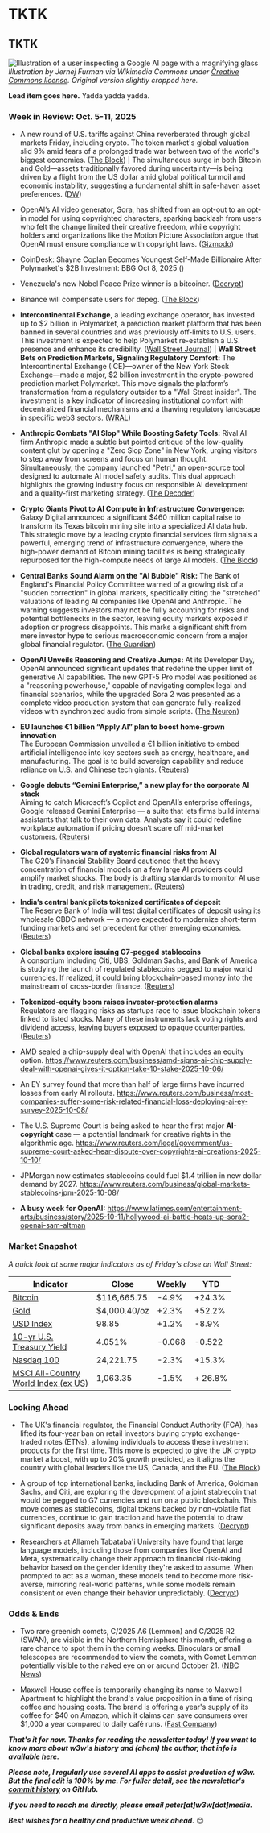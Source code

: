 # TKTK
## TKTK

![Illustration of a user inspecting a Google AI page with a magnifying glass](https://w3w.news/img/googleAI-jurnej-furman-wc-2500.jpg)
*Illustration by Jernej Furman via Wikimedia Commons under [Creative Commons license](https://creativecommons.org/licenses/by/2.0/deed.en). Original version slightly cropped here.*

**Lead item goes here.** Yadda yadda yadda.

<!-- Riff on Google AI Essentials course. -->

### Week in Review: Oct. 5-11, 2025

- A new round of U.S. tariffs against China reverberated through global markets Friday, including crypto. The token market's global valuation slid 9% amid fears of a prolonged trade war between two of the world's biggest economies. ([The Block](https://www.theblock.co/post/374261/total-crypto-market-cap-tanks-over-9-following-trumps-latest-round-of-retaliatory-tariffs-on-china)) | The simultaneous surge in both Bitcoin and Gold—assets traditionally favored during uncertainty—is being driven by a flight from the US dollar amid global political turmoil and economic instability, suggesting a fundamental shift in safe-haven asset preferences. ([DW](https://www.dw.com/en/gold-tops-4000-as-demand-for-safe-assets-rises/a-74252609)) <!-- Link surfaced and summarized by Google Gemini. -->


- OpenAI’s AI video generator, Sora, has shifted from an opt-out to an opt-in model for using copyrighted characters, sparking backlash from users who felt the change limited their creative freedom, while copyright holders and organizations like the Motion Picture Association argue that OpenAI must ensure compliance with copyright laws. ([Gizmodo](https://gizmodo.com/you-cant-use-copyrighted-characters-in-openais-sora-anymore-and-people-are-freaking-out-2000669714))

- CoinDesk: Shayne Coplan Becomes Youngest Self-Made Billionaire After Polymarket's $2B Investment: BBG
Oct 8, 2025 ([]())

- Venezuela's new Nobel Peace Prize winner is a bitcoiner. ([Decrypt](https://decrypt.co/343891/latest-nobel-peace-prize-winner-bitcoin-supporter))

- Binance will compensate users for depeg. ([The Block](https://www.theblock.co/post/374278/binance-to-compensate-some-users-after-several-markets-depeg-there-are-no-excuses))

- **Intercontinental Exchange**, a leading exchange operator, has invested up to $2 billion in Polymarket, a prediction market platform that has been banned in several countries and was previously off-limits to U.S. users. This investment is expected to help Polymarket re-establish a U.S. presence and enhance its credibility. ([Wall Street Journal](https://www.wsj.com/business/deals/nyse-owner-near-deal-for-2-billion-stake-in-polymarket-1e02c88e?st=KXYgvz&reflink=desktopwebshare_permalink)) <!-- News summary drafted by Leo/Llama 3.1 8B --> | **Wall Street Bets on Prediction Markets, Signaling Regulatory Comfort:** The Intercontinental Exchange (ICE)—owner of the New York Stock Exchange—made a major, $2 billion investment in the crypto-powered prediction market Polymarket. This move signals the platform’s transformation from a regulatory outsider to a "Wall Street insider". The investment is a key indicator of increasing institutional comfort with decentralized financial mechanisms and a thawing regulatory landscape in specific web3 sectors.  ([WRAL](https://markets.financialcontent.com/wral/article/marketminute-2025-10-7-intercontinental-exchange-makes-bold-2-billion-bet-on-prediction-market-polymarket)) <!-- Link surfaced and summarized by Google Gemini. -->

- **Anthropic Combats "AI Slop" While Boosting Safety Tools:** Rival AI firm Anthropic made a subtle but pointed critique of the low-quality content glut by opening a "Zero Slop Zone" in New York, urging visitors to step away from screens and focus on human thought. Simultaneously, the company launched "Petri," an open-source tool designed to automate AI model safety audits. This dual approach highlights the growing industry focus on responsible AI development and a quality-first marketing strategy. ([The Decoder](https://the-decoder.com/anthropics-marketing-department-opens-zero-slop-zone-in-new-york/)) <!-- Link surfaced and summarized by Google Gemini. -->

- **Crypto Giants Pivot to AI Compute in Infrastructure Convergence:** Galaxy Digital announced a significant $460 million capital raise to transform its Texas bitcoin mining site into a specialized AI data hub. This strategic move by a leading crypto financial services firm signals a powerful, emerging trend of infrastructure convergence, where the high-power demand of Bitcoin mining facilities is being strategically repurposed for the high-compute needs of large AI models. ([The Block](https://www.theblock.co/post/374243/galaxy-raises-460-million-push-transform-texas-bitcoin-site-ai-data-hub)) <!-- Link surfaced and summarized by Google Gemini. -->

- **Central Banks Sound Alarm on the "AI Bubble" Risk:** The Bank of England's Financial Policy Committee warned of a growing risk of a "sudden correction" in global markets, specifically citing the "stretched" valuations of leading AI companies like OpenAI and Anthropic. The warning suggests investors may not be fully accounting for risks and potential bottlenecks in the sector, leaving equity markets exposed if adoption or progress disappoints. This marks a significant shift from mere investor hype to serious macroeconomic concern from a major global financial regulator. ([The Guardian](https://www.theguardian.com/business/2025/oct/08/bank-of-england-warns-of-growing-risk-that-ai-bubble-could-burst)) <!-- Link surfaced and summarized by Google Gemini. -->

- **OpenAI Unveils Reasoning and Creative Jumps:** At its Developer Day, OpenAI announced significant updates that redefine the upper limit of generative AI capabilities. The new GPT-5 Pro model was positioned as a "reasoning powerhouse," capable of navigating complex legal and financial scenarios, while the upgraded Sora 2 was presented as a complete video production system that can generate fully-realized videos with synchronized audio from simple scripts. ([The Neuron](https://www.theneuron.ai/explainer-articles/everything-openai-released-on-devday-2025-explained)) <!-- Link surfaced and summarized by Google Gemini. -->

- **EU launches €1 billion “Apply AI” plan to boost home-grown innovation**  
  The European Commission unveiled a €1 billion initiative to embed artificial intelligence into key sectors such as energy, healthcare, and manufacturing.  The goal is to build sovereign capability and reduce reliance on U.S. and Chinese tech giants.  ([Reuters](https://www.reuters.com/world/china/eu-rolls-out-11-billion-plan-ramp-up-ai-key-industries-amid-sovereignty-drive-2025-10-08))  <!-- Link surfaced and summarized by ChagGPT. -->

- **Google debuts “Gemini Enterprise,” a new play for the corporate AI stack**  
  Aiming to catch Microsoft’s Copilot and OpenAI’s enterprise offerings, Google released Gemini Enterprise — a suite that lets firms build internal assistants that talk to their own data.  Analysts say it could redefine workplace automation if pricing doesn’t scare off mid-market customers.  ([Reuters](https://www.reuters.com/business/google-launches-gemini-enterprise-ai-platform-business-clients-2025-10-09))  <!-- Link surfaced and summarized by ChagGPT. -->

- **Global regulators warn of systemic financial risks from AI**  
  The G20’s Financial Stability Board cautioned that the heavy concentration of financial models on a few large AI providers could amplify market shocks.  The body is drafting standards to monitor AI use in trading, credit, and risk management.  ([Reuters](https://www.reuters.com/business/finance/global-financial-watchdogs-ramp-up-monitoring-ai-2025-10-10))  <!-- Link surfaced and summarized by ChagGPT. -->


- **India’s central bank pilots tokenized certificates of deposit**  
  The Reserve Bank of India will test digital certificates of deposit using its wholesale CBDC network — a move expected to modernize short-term funding markets and set precedent for other emerging economies.  ([Reuters](https://www.reuters.com/world/india/indian-central-bank-launch-pilot-deposit-tokenisation-official-says-2025-10-07))  <!-- Link surfaced and summarized by ChagGPT. -->

- **Global banks explore issuing G7-pegged stablecoins**  
  A consortium including Citi, UBS, Goldman Sachs, and Bank of America is studying the launch of regulated stablecoins pegged to major world currencies.  If realized, it could bring blockchain-based money into the mainstream of cross-border finance.  ([Reuters](https://www.reuters.com/business/finance/major-banks-explore-issuing-stablecoins-pegged-g7-currencies-2025-10-10))  <!-- Link surfaced and summarized by ChagGPT. -->

- **Tokenized-equity boom raises investor-protection alarms**  
  Regulators are flagging risks as startups race to issue blockchain tokens linked to listed stocks.  Many of these instruments lack voting rights and dividend access, leaving buyers exposed to opaque counterparties.  ([Reuters](https://www.reuters.com/sustainability/boards-policy-regulation/crypto-race-tokenize-stocks-raises-investor-protection-flags-2025-10-08))  <!-- Link surfaced and summarized by ChagGPT. -->

- AMD sealed a chip-supply deal with OpenAI that includes an equity option. https://www.reuters.com/business/amd-signs-ai-chip-supply-deal-with-openai-gives-it-option-take-10-stake-2025-10-06/ <!-- Link surfaced and summarized by ChagGPT. -->

- An EY survey found that more than half of large firms have incurred losses from early AI rollouts. https://www.reuters.com/business/most-companies-suffer-some-risk-related-financial-loss-deploying-ai-ey-survey-2025-10-08/ <!-- Link surfaced and summarized by ChagGPT. -->

- The U.S. Supreme Court is being asked to hear the first major **AI-copyright** case — a potential landmark for creative rights in the algorithmic age. https://www.reuters.com/legal/government/us-supreme-court-asked-hear-dispute-over-copyrights-ai-creations-2025-10-10/ <!-- Link surfaced and summarized by ChagGPT. -->

- JPMorgan now estimates stablecoins could fuel $1.4 trillion in new dollar demand by 2027.  https://www.reuters.com/business/global-markets-stablecoins-jpm-2025-10-08/ <!-- Link surfaced and summarized by ChagGPT. -->

- **A busy week for OpenAI:** https://www.latimes.com/entertainment-arts/business/story/2025-10-11/hollywood-ai-battle-heats-up-sora2-openai-sam-altman


### Market Snapshot

*A quick look at some major indicators as of Friday's close on Wall Street:* <!-- See spreadsheet at https://docs.google.com/spreadsheets/d/11XuSerOv1DG7vFWAkwoXehOe4G4xDMm6LSNL7SAL4vA/edit?gid=1586624920#gid=1586624920 -->

<table>

  <thead>
    <tr>
      <th>Indicator</th>
      <th>Close</th>
      <th>Weekly</th>
      <th>YTD</th>
    </tr>
  </thead>

  <tbody>
    <tr>
      <td><a href="https://coinmarketcap.com/currencies/bitcoin/">Bitcoin</a></td>
      <td>$116,665.75</td>
      <td>-4.9%</td>
      <td>+24.3%</td>
    </tr>
    <tr>
      <td><a href="https://finance.yahoo.com/quote/GC%3DF?p=GC%253DF">Gold</a></td>
      <td>$4,000.40/oz</td>
      <td>+2.3%</td>
      <td>+52.2%</td>
    </tr>
    <tr>
      <td><a href="https://finance.yahoo.com/quote/DX-Y.NYB?p=DX-Y.NYB&.tsrc=fin-srch">USD Index</a></td>
      <td>98.85</td>
      <td>+1.2%</td>
      <td>-8.9%</td>
    </tr>
    <tr>
      <td><a href="https://finance.yahoo.com/quote/%5ETNX/">10-yr U.S. <br>Treasury Yield</a></td>
      <td>4.051%</td>
      <td>-0.068</td>
      <td>-0.522</td>
    </tr>
    <tr>
      <td><a href="https://finance.yahoo.com/quote/%5ENDX/components?p=%255ENDX">Nasdaq 100</a></td>
      <td>24,221.75</td>
      <td>-2.3%</td>
      <td>+15.3%</td>
    </tr>
    <tr>
      <td><a href="https://www.msci.com/indexes/index/899901">MSCI All-Country <br>World Index (ex US)</a></td>
      <td>1,063.35</td>
      <td>-1.5%</td>
      <td>+ 26.8%</td>
    </tr>
  </tbody>
</table>

### Looking Ahead

- The UK's financial regulator, the Financial Conduct Authority (FCA), has lifted its four-year ban on retail investors buying crypto exchange-traded notes (ETNs), allowing individuals to access these investment products for the first time. This move is expected to give the UK crypto market a boost, with up to 20% growth predicted, as it aligns the country with global leaders like the US, Canada, and the EU. ([The Block](https://www.theblock.co/post/373828/uk-digital-asset-market-poised-20-growth-fca-lifts-four-year-bancrypto-etns)) <!-- Draft news summary by Leo/Llama 3.1 8B -->

- A group of top international banks, including Bank of America, Goldman Sachs, and Citi, are exploring the development of a joint stablecoin that would be pegged to G7 currencies and run on a public blockchain. This move comes as stablecoins, digital tokens backed by non-volatile fiat currencies, continue to gain traction and have the potential to draw significant deposits away from banks in emerging markets. ([Decrypt](https://decrypt.co/343842/bank-america-citi-goldman-sachs-exploring-joint-stablecoin)) <!-- Draft news summary by Leo/Llama 3.1 8B -->

- Researchers at Allameh Tabataba'i University have found that large language models, including those from companies like OpenAI and Meta, systematically change their approach to financial risk-taking behavior based on the gender identity they're asked to assume. When prompted to act as a woman, these models tend to become more risk-averse, mirroring real-world patterns, while some models remain consistent or even change their behavior unpredictably. ([Decrypt](https://decrypt.co/343871/tell-ai-models-act-like-women-most-become-more-risk-averse-study)) <!-- Draft news summary by Leo/Llama 3.1 8B -->

### Odds & Ends

- Two rare greenish comets, C/2025 A6 (Lemmon) and C/2025 R2 (SWAN), are visible in the Northern Hemisphere this month, offering a rare chance to spot them in the coming weeks. Binoculars or small telescopes are recommended to view the comets, with Comet Lemmon potentially visible to the naked eye on or around October 21. ([NBC News](https://www.nbcnews.com/science/space/two-greenish-comets-visible-night-sky-rcna236744)) <!-- Draft news summary by Leo/Llama 3.1 8B -->

- Maxwell House coffee is temporarily changing its name to Maxwell Apartment to highlight the brand's value proposition in a time of rising coffee and housing costs. The brand is offering a year's supply of its coffee for $40 on Amazon, which it claims can save consumers over $1,000 a year compared to daily café runs. ([Fast Company](https://www.fastcompany.com/91412570/maxwell-house-changed-its-name-to-maxwell-apartment)) <!-- Draft news summary by Leo/Llama 3.1 8B -->

_**That's it for now. Thanks for reading the newsletter today! If you want to know more about w3w's history and (ahem) the author, that info is available [here](https://w3wnews.substack.com/about).**_

_**Please note, I regularly use several AI apps to assist production of w3w. But the final edit is 100% by me. For fuller detail, see the newsletter's [commit history](https://github.com/peteramckay/w3wnewsletter/commits) on GitHub.**_

_**If you need to reach me directly, please email peter[at]w3w[dot]media.**_

_**Best wishes for a healthy and productive week ahead.**_ 😊
